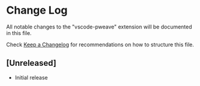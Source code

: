 # Change Log

All notable changes to the "vscode-pweave" extension will be documented in this file.

Check [Keep a Changelog](http://keepachangelog.com/) for recommendations on how to structure this file.

## [Unreleased]

- Initial release
